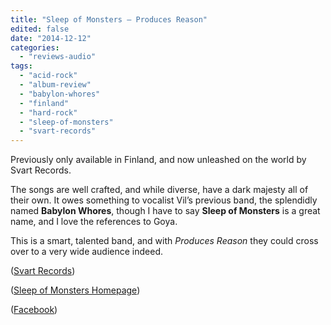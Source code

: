 ```yaml
---
title: "Sleep of Monsters – Produces Reason"
edited: false
date: "2014-12-12"
categories:
  - "reviews-audio"
tags:
  - "acid-rock"
  - "album-review"
  - "babylon-whores"
  - "finland"
  - "hard-rock"
  - "sleep-of-monsters"
  - "svart-records"
---
```


Previously only available in Finland, and now unleashed on the world by Svart Records.

The songs are well crafted, and while diverse, have a dark majesty all of their own. It owes something to vocalist Vil’s previous band, the splendidly named **Babylon Whores**, though I have to say **Sleep of Monsters** is a great name, and I love the references to Goya.

This is a smart, talented band, and with _Produces Reason_ they could cross over to a very wide audience indeed.

([Svart Records](http://svartrecords.com/))

([Sleep of Monsters Homepage](http://sleepofmonsters.com/))

([Facebook](https://www.facebook.com/sleepofmonsters))
